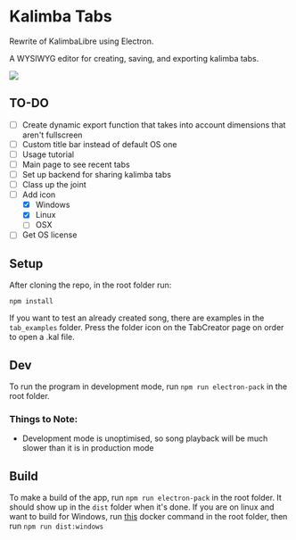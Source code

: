 # Kalimba Tabs

Rewrite of KalimbaLibre using Electron.

A WYSIWYG editor for creating, saving, and exporting kalimba tabs.

![](https://i.imgur.com/oxqmlNx.png)

## TO-DO

- [ ] Create dynamic export function that takes into account dimensions that aren't fullscreen
- [ ] Custom title bar instead of default OS one
- [ ] Usage tutorial
- [ ] Main page to see recent tabs
- [ ] Set up backend for sharing kalimba tabs
- [ ] Class up the joint
- [ ] Add icon
  - [x] Windows
  - [x] Linux
  - [ ] OSX
- [ ] Get OS license

## Setup

After cloning the repo, in the root folder run:

`npm install`

If you want to test an already created song, there are examples in the `tab_examples` folder. Press the folder icon on the TabCreator page on order to open a .kal file.

## Dev

To run the program in development mode, run `npm run electron-pack` in the root folder.

### Things to Note:

- Development mode is unoptimised, so song playback will be much slower than it is in production mode

## Build

To make a build of the app, run `npm run electron-pack` in the root folder. It should show up in the `dist` folder when it's done.
If you are on linux and want to build for Windows, run [this](https://gist.githubusercontent.com/jamzi/aff85aa192b8addab2b560db5d849a2a/raw/70c5b6f5816cc8b743853dae7b335418faa18b1f/gistfile1.txt) docker command in the root folder, then run `npm run dist:windows`
